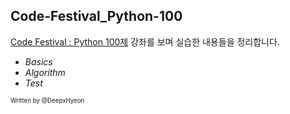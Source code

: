## Code-Festival_Python-100

[Code Festival : Python 100제](https://www.inflearn.com/course/%ED%8C%8C%EC%9D%B4%EC%8D%AC-100%EC%A0%9C-%EC%A0%9C%EC%A3%BC%EC%BD%94%EB%94%A9%EB%B2%A0%EC%9D%B4%EC%8A%A4%EC%BA%A0%ED%94%84) 강좌를 보며 실습한 내용들을 정리합니다.

 - *Basics*
 - *Algorithm*
 - *Test*
   
<sub><sup>Written by </sup><sup>@DeepxHyeon</sup></sub>
